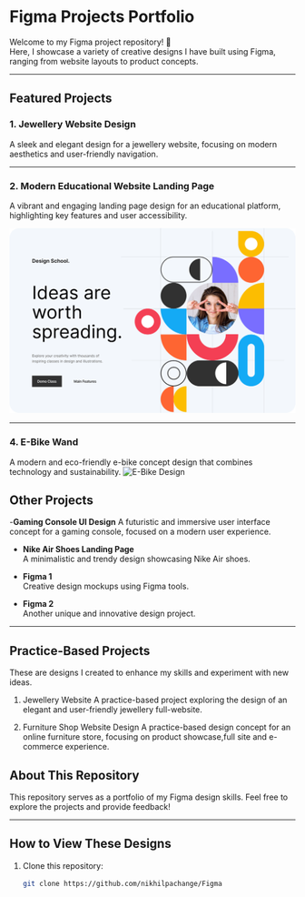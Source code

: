 # Figma Projects Portfolio

Welcome to my Figma project repository! 🎨  
Here, I showcase a variety of creative designs I have built using Figma, ranging from website layouts to product concepts.

---

## Featured Projects

### 1. Jewellery Website Design
A sleek and elegant design for a jewellery website, focusing on modern aesthetics and user-friendly navigation.



---

### 2. Modern Educational Website Landing Page
A vibrant and engaging landing page design for an educational platform, highlighting key features and user accessibility.

<img src="images/Modern_Educational_Website.png" alt="Modern Educational Website" width="800">

---                                                                               
### 4. E-Bike Wand
A modern and eco-friendly e-bike concept design that combines technology and sustainability.                                 ![E-Bike Design](images/Frame.png)

## Other Projects

 -**Gaming Console UI Design**
    A futuristic and immersive user interface concept for a gaming console, focused on a modern user experience.

- **Nike Air Shoes Landing Page**  
  A minimalistic and trendy design showcasing Nike Air shoes.

- **Figma 1**  
  Creative design mockups using Figma tools.

- **Figma 2**  
  Another unique and innovative design project.

---
## Practice-Based Projects

These are designs I created to enhance my skills and experiment with new ideas. 
1) Jewellery Website 
A practice-based project exploring the design of an elegant and user-friendly jewellery full-website.

2) Furniture Shop Website Design
A practice-based design concept for an online furniture store, focusing on product showcase,full site and e-commerce experience.

## About This Repository

This repository serves as a portfolio of my Figma design skills. Feel free to explore the projects and provide feedback!

---

## How to View These Designs

1. Clone this repository:
   ```bash
   git clone https://github.com/nikhilpachange/Figma

